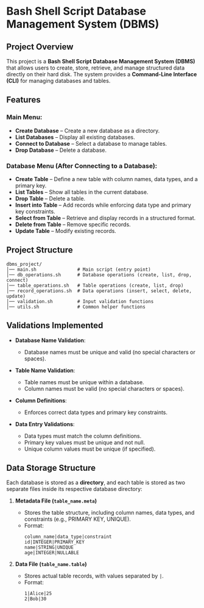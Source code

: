 # Bash Shell Script Database Management System (DBMS)

## Project Overview
This project is a **Bash Shell Script Database Management System (DBMS)** that allows users to create, store, retrieve, and manage structured data directly on their hard disk. The system provides a **Command-Line Interface (CLI)** for managing databases and tables.

## Features
### **Main Menu:**
- **Create Database** – Create a new database as a directory.
- **List Databases** – Display all existing databases.
- **Connect to Database** – Select a database to manage tables.
- **Drop Database** – Delete a database.

### **Database Menu (After Connecting to a Database):**
- **Create Table** – Define a new table with column names, data types, and a primary key.
- **List Tables** – Show all tables in the current database.
- **Drop Table** – Delete a table.
- **Insert into Table** – Add records while enforcing data type and primary key constraints.
- **Select from Table** – Retrieve and display records in a structured format.
- **Delete from Table** – Remove specific records.
- **Update Table** – Modify existing records.

## Project Structure
```
dbms_project/
│── main.sh               # Main script (entry point)
│── db_operations.sh      # Database operations (create, list, drop, connect)
│── table_operations.sh   # Table operations (create, list, drop)
│── record_operations.sh  # Data operations (insert, select, delete, update)
│── validation.sh         # Input validation functions
│── utils.sh              # Common helper functions
```

## Validations Implemented
- **Database Name Validation**: 
  - Database names must be unique and valid (no special characters or spaces).
- **Table Name Validation**: 
  - Table names must be unique within a database.
  - Column names must be valid (no special characters or spaces).
- **Column Definitions**: 
  - Enforces correct data types and primary key constraints.

- **Data Entry Validations**:
  - Data types must match the column definitions.
  - Primary key values must be unique and not null.
  - Unique column values must be unique (if specified).

## Data Storage Structure
Each database is stored as a **directory**, and each table is stored as two separate files inside its respective database directory:

1. **Metadata File (`table_name.meta`)**
   - Stores the table structure, including column names, data types, and constraints (e.g., PRIMARY KEY, UNIQUE).
   - Format:
     ```
     column_name|data_type|constraint
     id|INTEGER|PRIMARY_KEY
     name|STRING|UNIQUE
     age|INTEGER|NULLABLE
     ```

2. **Data File (`table_name.table`)**
   - Stores actual table records, with values separated by `|`.
   - Format:
     ```
     1|Alice|25
     2|Bob|30
     ```
